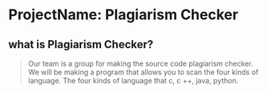 # ProjectName: Plagiarism Checker

## what is Plagiarism Checker?

>Our team is a group for making the source code plagiarism checker.
We will be making a program that allows you to scan the four kinds of language.
The four kinds of language that c, c ++, java, python.
